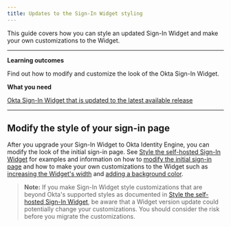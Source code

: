 ```yaml
---
title: Updates to the Sign-In Widget styling
---
```


<ApiLifecycle access="ie" />

This guide covers how you can style an updated Sign-In Widget and make your own customizations to the Widget.

---

**Learning outcomes**

Find out how to modify and customize the look of the Okta Sign-In Widget.

**What you need**

[Okta Sign-In Widget that is updated to the latest available release](/docs/guides/oie-upgrade-sign-in-widget/main/)

---

## Modify the style of your sign-in page

After you upgrade your Sign-In Widget to Okta Identity Engine, you can modify the look of the initial sign-in page. See [Style the self-hosted Sign-In Widget](/docs/guides/custom-widget/main/#style-the-self-hosted-sign-in-widget) for examples and information on how to [modify the initial sign-in page](/docs/guides/custom-widget/main/#initial-sign-in-page) and how to make your own customizations to the Widget such as [increasing the Widget's width](/docs/guides/custom-widget/main/#widget-positioning-width) and [adding a background color](/docs/guides/custom-widget/main/#background).

> **Note:** If you make Sign-In Widget style customizations that are beyond Okta's supported styles as documented in [Style the self-hosted Sign-In Widget](/docs/guides/custom-widget/main/#style-the-self-hosted-sign-in-widget), be aware that a Widget version update could potentially change your customizations. You should consider the risk before you migrate the customizations.